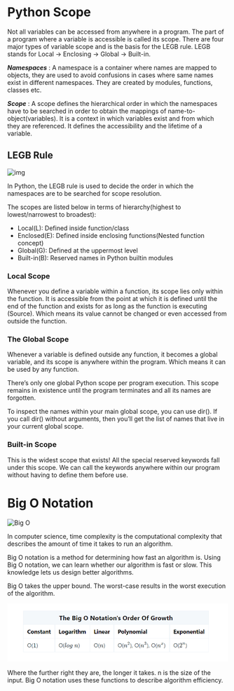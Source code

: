 # Python Scope

Not all variables can be accessed from anywhere in a program. The part of a program where a variable is accessible is called its scope. There are four major types of variable scope and is the basis for the LEGB rule. LEGB stands for Local -> Enclosing -> Global -> Built-in.

***Namespaces*** : A namespace is a container where names are mapped to objects, they are used to avoid confusions in cases where same names exist in different namespaces. They are created by modules, functions, classes etc.

***Scope*** : A scope defines the hierarchical order in which the namespaces have to be searched in order to obtain the mappings of name-to-object(variables). It is a context in which variables exist and from which they are referenced. It defines the accessibility and the lifetime of a variable.

## LEGB Rule

![img](https://res.cloudinary.com/dyd911kmh/image/upload/f_auto,q_auto:best/v1588956604/Scope_fbrzcw.png)

In Python, the LEGB rule is used to decide the order in which the namespaces are to be searched for scope resolution.

The scopes are listed below in terms of hierarchy(highest to lowest/narrowest to broadest):

* Local(L): Defined inside function/class
* Enclosed(E): Defined inside enclosing functions(Nested function concept)
* Global(G): Defined at the uppermost level
* Built-in(B): Reserved names in Python builtin modules

### Local Scope

Whenever you define a variable within a function, its scope lies only within the function. It is accessible from the point at which it is defined until the end of the function and exists for as long as the function is executing (Source). Which means its value cannot be changed or even accessed from outside the function.

### The Global Scope

Whenever a variable is defined outside any function, it becomes a global variable, and its scope is anywhere within the program. Which means it can be used by any function.

There’s only one global Python scope per program execution. This scope remains in existence until the program terminates and all its names are forgotten.

To inspect the names within your main global scope, you can use dir(). If you call dir() without arguments, then you’ll get the list of names that live in your current global scope.

### Built-in Scope

This is the widest scope that exists! All the special reserved keywords fall under this scope. We can call the keywords anywhere within our program without having to define them before use.

# Big O Notation

![Big O](https://encrypted-tbn0.gstatic.com/images?q=tbn%3AANd9GcSIQGtxnaaQWv1caPkTNrvu5Mqt3_uki74OvQ&usqp=CAU)

In computer science, time complexity is the computational complexity that describes the amount of time it takes to run an algorithm.

Big O notation is a method for determining how fast an algorithm is. Using Big O notation, we can learn whether our algorithm is fast or slow. This knowledge lets us design better algorithms.

Big O takes the upper bound. The worst-case results in the worst execution of the algorithm. 

![bigO](/img/big.PNG)

Where the further right they are, the longer it takes. n is the size of the input. Big O notation uses these functions to describe algorithm efficiency.